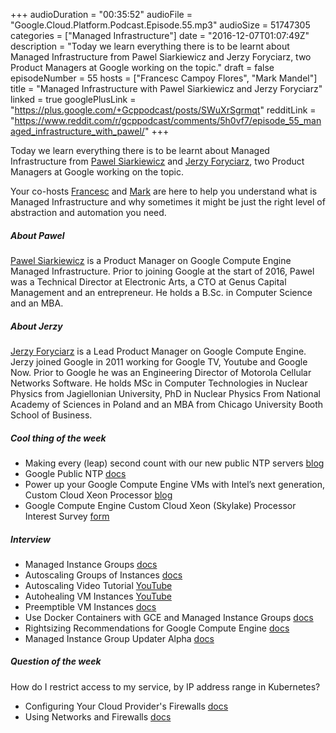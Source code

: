 +++
audioDuration = "00:35:52"
audioFile = "Google.Cloud.Platform.Podcast.Episode.55.mp3"
audioSize = 51747305
categories = ["Managed Infrastructure"]
date = "2016-12-07T01:07:49Z"
description = "Today we learn everything there is to be learnt about Managed Infrastructure from Pawel Siarkiewicz and Jerzy Foryciarz, two Product Managers at Google working on the topic."
draft = false
episodeNumber = 55
hosts = ["Francesc Campoy Flores", "Mark Mandel"]
title = "Managed Infrastructure with Pawel Siarkiewicz and Jerzy Foryciarz"
linked = true
googlePlusLink = "https://plus.google.com/+Gcppodcast/posts/SWuXrSgrmqt"
redditLink = "https://www.reddit.com/r/gcppodcast/comments/5h0vf7/episode_55_managed_infrastructure_with_pawel/"
+++

Today we learn everything there is to be learnt about Managed Infrastructure from
[Pawel Siarkiewicz](https://twitter.com/psiarkiewicz) and [Jerzy Foryciarz](https://twitter.com/fotwit),
two Product Managers at Google working on the topic.

Your co-hosts [Francesc](https://twitter.com/francesc) and [Mark](https://twitter.com/neurotic)
are here to help you understand what is Managed Infrastructure and why sometimes it might be
just the right level of abstraction and automation you need.

<!--more-->

##### About Pawel

[Pawel Siarkiewicz](https://twitter.com/psiarkiewicz) is a Product Manager on Google Compute Engine
Managed Infrastructure. Prior to joining Google at the start of 2016, Pawel was a Technical Director
at Electronic Arts, a CTO at Genus Capital Management and an entrepreneur.
He holds a B.Sc. in Computer Science and an MBA.

##### About Jerzy

[Jerzy Foryciarz](https://twitter.com/fotwit) is a Lead Product Manager on Google Compute Engine.
Jerzy joined Google in 2011 working for Google TV, Youtube and Google Now. Prior to Google he was
an Engineering Director of Motorola Cellular Networks Software. He holds MSc in Computer
Technologies in Nuclear Physics from Jagiellonian University, PhD in Nuclear Physics From
National Academy of Sciences in Poland and an MBA from Chicago University Booth School of Business. 

##### Cool thing of the week

- Making every (leap) second count with our new public NTP servers [blog](https://cloudplatform.googleblog.com/2016/11/making-every-leap-second-count-with-our-new-public-NTP-servers.html)
- Google Public NTP [docs](https://developers.google.com/time/)
- Power up your Google Compute Engine VMs with Intel’s next generation, Custom Cloud Xeon Processor [blog](https://cloudplatform.googleblog.com/2016/11/power-up-your-Google-Compute-Engine-VMs-with-Intels-next-generation-Custom-Cloud-Xeon-Processor.html)
- Google Compute Engine Custom Cloud Xeon (Skylake) Processor Interest Survey [form](https://docs.google.com/a/google.com/forms/d/e/1FAIpQLSevvO7mlJC45lPvdNRnjE-Hz4z-cVZGd841lc9rFgfzObeJkQ/viewform)

##### Interview

- Managed Instance Groups [docs](https://cloud.google.com/compute/docs/instance-groups/)
- Autoscaling Groups of Instances [docs](https://cloud.google.com/compute/docs/autoscaler/)
- Autoscaling Video Tutorial [YouTube](https://cloud.google.com/compute/docs/autoscaler/)
- Autohealing VM Instances [YouTube](https://www.youtube.com/watch?v=dT7xDEtALPQ)
- Preemptible VM Instances [docs](https://cloud.google.com/compute/docs/instances/preemptible)
- Use Docker Containers with GCE and Managed Instance Groups [docs](https://cloud.google.com/compute/docs/instance-groups/deploying-docker-containers)
- Rightsizing Recommendations for Google Compute Engine [docs](https://cloud.google.com/compute/docs/instances/viewing-sizing-recommendations-for-instances)
- Managed Instance Group Updater Alpha [docs](https://cloud.google.com/compute/docs/instance-groups/updating-managed-instance-groups)

##### Question of the week

How do I restrict access to my service, by IP address range in Kubernetes?

- Configuring Your Cloud Provider's Firewalls [docs](http://kubernetes.io/docs/user-guide/services-firewalls/)
- Using Networks and Firewalls [docs](https://cloud.google.com/compute/docs/networking)